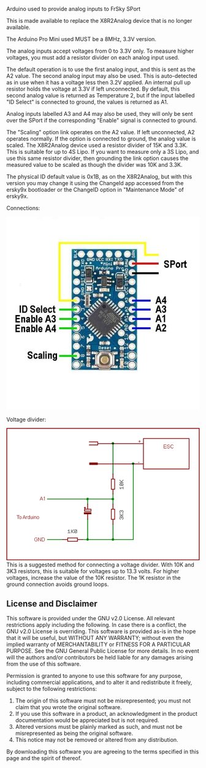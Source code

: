 Arduino used to provide analog inputs to FrSky SPort

This is made available to replace the X8R2Analog device that is no longer available.

The Arduino Pro Mini used MUST be a 8MHz, 3.3V version.

The analog inputs accept voltages from 0 to 3.3V only. To measure higher voltages, you must add a resistor divider on each analog input used.

The default operation is to use the first analog input, and this is sent as the A2 value.
The second analog input may also be used. This is auto-detected as in use when it has a voltage less then 3.2V applied. An internal pull up resistor holds the voltage at 3.3V if left unconnected.
By default, this second analog value is returned as Temperature 2, but if the input labelled "ID Select" is connected to ground, the values is returned as A1.

Analog inputs labelled A3 and A4 may also be used, they will only be sent over the SPort if the corresponding "Enable" signal is connected to ground.

The "Scaling" option link operates on the A2 value. If left unconnected, A2 operates normally. If the option is connected to ground, the analog value is scaled.
The X8R2Analog device used a resistor divider of 15K and 3.3K. This is suitable for up to 4S Lipo. If you want to measure only a 3S Lipo, and use this same resistor divider, then grounding the link option causes the measured value to be scaled as though the divider was 10K and 3.3K.

The physical ID default value is 0x1B, as on the X8R2Analog, but with this version you may change it using the ChangeId app accessed from the ersky9x bootloader or the ChangeID option in "Maintenance Mode" of ersky9x.

Connections:

<img src="Docs/Wiring.jpg"/>

Voltage divider:

<img src="Docs/Vsense1.png"/>
This is a suggested method for connecting a voltage divider. With 10K and 3K3 resistors, this is suitable for voltages up to 13.3 volts. For higher voltages, increase the value of the 10K resistor.
The 1K resistor in the ground connection avoids ground loops.

## License and Disclaimer
This software is provided under the GNU v2.0 License. All relevant restrictions apply including the following. In case there is a conflict, the GNU v2.0 License is overriding.
This software is provided as-is in the hope that it will be useful, but WITHOUT ANY WARRANTY; without even the implied warranty of MERCHANTABILITY or FITNESS FOR A PARTICULAR PURPOSE. See the GNU General Public License for more details. In no event will the authors and/or contributors be held liable for any damages arising from the use of this software.

Permission is granted to anyone to use this software for any purpose, including commercial applications, and to alter it and redistribute it freely, subject to the following restrictions:

1. The origin of this software must not be misrepresented; you must not claim that you wrote the original software.
2. If you use this software in a product, an acknowledgment in the product documentation would be appreciated but is not required.
3. Altered versions must be plainly marked as such, and must not be misrepresented as being the original software.
4. This notice may not be removed or altered from any distribution.  

By downloading this software you are agreeing to the terms specified in this page and the spirit of thereof.


